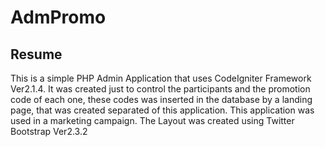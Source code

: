 AdmPromo
========

Resume
-------
This is a simple PHP Admin Application that uses CodeIgniter Framework Ver2.1.4.
It was created just to control the participants and the promotion code of each one, these codes was inserted in the database by a landing page, that was created separated of this application. This application was used in a marketing campaign. The Layout was created using Twitter Bootstrap Ver2.3.2
